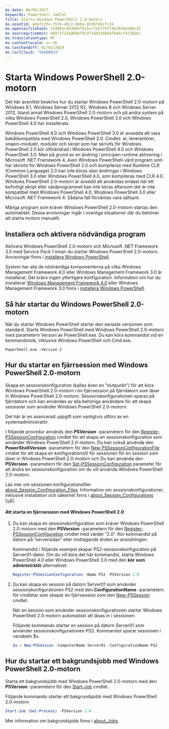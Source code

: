 ```yaml
---
ms.date: 06/05/2017
keywords: PowerShell cmdlet
title: Starta Windows PowerShell 2.0-motorn
ms.assetid: edafc2fa-7576-49c2-bbba-9336f4bcfc28
ms.openlocfilehash: f5dd01cd93095fe15cc7e57f97f4b2920e580c22
ms.sourcegitcommit: b6871f21bd666f9cd71dd336bb3f844cf472b56c
ms.translationtype: MT
ms.contentlocale: sv-SE
ms.lasthandoff: 02/03/2019
ms.locfileid: "55688933"
---
```

# <a name="starting-the-windows-powershell-20-engine"></a>Starta Windows PowerShell 2.0-motorn

Det här avsnittet beskrivs hur du startar Windows PowerShell 2.0-motorn på Windows 8.1, Windows Server 2012 R2, Windows 8 och Windows Server 2012, bland annat Windows PowerShell 2.0-motorn och på andra system på vilka Windows PowerShell 2.0, Windows PowerShell 3.0 och Windows PowerShell 4.0 har installerats.

Windows PowerShell 4.0 och Windows PowerShell 3.0 är avsedda att vara bakåtkompatibla med Windows PowerShell 2.0. Cmdlet: ar, leverantörer, snapin-moduler, moduler och skript som har skrivits för Windows PowerShell 2.0 kör oförändrad i Windows PowerShell 4.0 och Windows PowerShell 3.0. Men på grund av en ändring i principen runtime aktivering i Microsoft .NET Framework 4, även Windows PowerShell-värd program som har skrivits för Windows PowerShell 2.0 och kompileras med Runtime CLR (Common Language) 2.0 kan inte köras utan ändringar i Windows PowerShell 3.0 eller Windows PowerShell 4.0, som kompileras med CLR 4.0. Windows PowerShell 2.0-motorn är avsedd att användas endast när ett befintligt skript eller värdprogrammet kan inte köras eftersom det är inte kompatibel med Windows PowerShell 4.0, Windows PowerShell 3.0 eller Microsoft .NET Framework 4. Sådana fall förväntas vara sällsynt.

Många program som kräver Windows PowerShell 2.0-motorn startas den automatiskt. Dessa anvisningar ingår i ovanliga situationer där du behöver att starta motorn manuellt.

## <a name="installing-and-enabling-required-programs"></a>Installera och aktivera nödvändiga program

Aktivera Windows PowerShell 2.0-motorn och Microsoft .NET Framework 3.5 med Service Pack 1 innan du startar Windows PowerShell 2.0-motorn. Anvisningar finns i [installera Windows PowerShell](../install/Installing-Windows-PowerShell.md).

System har alla de nödvändiga komponenterna på vilka Windows Management Framework 4.0 eller Windows Management Framework 3.0 är installerat. Det krävs ingen ytterligare konfiguration. Information om hur du installerar [Windows Management Framework 4.0](https://go.microsoft.com/fwlink/?LinkID=293881) eller Windows Management Framework 3.0 finns i [installera Windows PowerShell](../install/Installing-Windows-PowerShell.md).

## <a name="how-to-start-the-windows-powershell-20-engine"></a>Så här startar du Windows PowerShell 2.0-motorn

När du startar Windows PowerShell startar den senaste versionen som standard. Starta Windows PowerShell med Windows PowerShell 2.0-motorn med parametern Version av PowerShell.exe. Du kan köra kommandot vid en kommandotolk, inklusive Windows PowerShell och Cmd.exe.

```
PowerShell.exe -Version 2
```

## <a name="how-to-start-a-remote-session-with-the-windows-powershell-20-engine"></a>Hur du startar en fjärrsession med Windows PowerShell 2.0-motorn

Skapa en sessionskonfiguration (kallas även en ”slutpunkt”) för att köra Windows PowerShell 2.0-motorn i en fjärrsession på fjärrdatorn som läser in Windows PowerShell 2.0-motorn. Sessionskonfigurationen sparas på fjärrdatorn och kan användas av alla behöriga användare för att skapa sessioner som använder Windows PowerShell 2.0-motorn.

Det här är en avancerad uppgift som vanligtvis utförs av en systemadministratör.

I följande procedur används den **PSVersion** -parametern för den [Register-PSSessionConfiguration](https://technet.microsoft.com/library/e9152ae2-bd6d-4056-9bc7-dc1893aa29ea) cmdlet för att skapa en sessionskonfiguration som använder Windows PowerShell 2.0-motorn. Du kan också använda den **PowerShellVersion** -parametern för den [New PSSessionConfigurationFile](https://technet.microsoft.com/library/5f3e3633-6e90-479c-aea9-ba45a1954866) cmdlet för att skapa en konfigurationsfil för sessionen för en session som läser in Windows PowerShell 2.0-motorn och Du kan använda den **PSVersion** -parametern för den [Set-PSSessionConfiguration](https://technet.microsoft.com/library/b21fbad3-1759-4260-b206-dcb8431cd6ea) parameter för att ändra en sessionskonfiguration om du vill använda Windows PowerShell 2.0-motorn.

Läs mer om sessionen konfigurationsfiler [about_Session_Configuration_Files](https://technet.microsoft.com/library/c7217447-1ebf-477b-a8ef-4dbe9a1473b8). Information om sessionskonfigurationer, inklusive installation och säkerhet finns i [about_Session_Configurations [v4]](https://technet.microsoft.com/library/a2fbe12a-350c-4d04-be50-24102824e3ab).

#### <a name="to-start-a-remote-windows-powershell-20-session"></a>Att starta en fjärrsession med Windows PowerShell 2.0

1. Du kan skapa en sessionskonfiguration som kräver Windows PowerShell 2.0-motorn med den **PSVersion** -parametern för den [Register-PSSessionConfiguration](https://technet.microsoft.com/library/e9152ae2-bd6d-4056-9bc7-dc1893aa29ea) cmdlet med värdet ”2.0”. Kör kommandot på datorn på ”serversidan” eller mottagande änden av anslutningen.

   Kommandot i följande exempel skapar PS2-sessionskonfiguration på Server01-dator. Om du vill köra det här kommandot, starta Windows PowerShell 4.0 eller Windows PowerShell 3.0 med den **kör som administratör** alternativet.

   ```powershell
   Register-PSSessionConfiguration -Name PS2 -PSVersion 2.0
   ```

2. Du kan skapa en session på datorn Server01 som använder sessionskonfigurationen PS2 med den **ConfigurationName** -parametern för cmdletar som skapar en fjärrsession som den [New-PSSession](https://technet.microsoft.com/library/76f6628c-054c-4eda-ba7a-a6f28daaa26f) cmdlet.

   När en session som använder sessionskonfigurationen startar Windows PowerShell 2.0-motorn automatiskt att läsas in i sessionen.

   Följande kommando startar en session på datorn Server01 som använder sessionskonfigurationen PS2. Kommandot sparar sessionen i variabeln $s.

   ```powershell
   $s = New-PSSession -ComputerName Server01 -ConfigurationName PS2
   ```

## <a name="how-to-start-a-background-job-with-the-windows-powershell-20-engine"></a>Hur du startar ett bakgrundsjobb med Windows PowerShell 2.0-motorn

Starta ett bakgrundsjobb med Windows PowerShell 2.0-motorn med den **PSVersion** -parametern för den [Start-Job](https://technet.microsoft.com/library/2bc04935-0deb-4ec0-b856-d7290cca6442) cmdlet.

Följande kommando startar ett bakgrundsjobb med Windows PowerShell 2.0-motorn

```powershell
Start-Job {Get-Process} -PSVersion 2.0
```

Mer information om bakgrundsjobb finns i [about_Jobs](/powershell/module/microsoft.powershell.core/about/about_jobs).